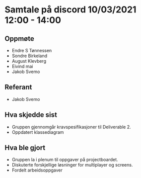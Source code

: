 # Samtale på discord 10/03/2021 12:00 - 14:00

## Oppmøte
* Endre S Tønnessen
* Sondre Birkeland
* August Klevberg
* Eivind mai
* Jakob Svemo

## Referant
* Jakob Svemo

## Hva skjedde sist
* Gruppen gjennomgår kravspesifikasjoner til Deliverable 2. 
* Oppdatert klassediagram

## Hva ble gjort
* Gruppen la i plenum til oppgaver på projectboardet.
* Diskuterte forskjellige løsninger for multiplayer og screens.
* Fordelt arbeidsoppgaver
